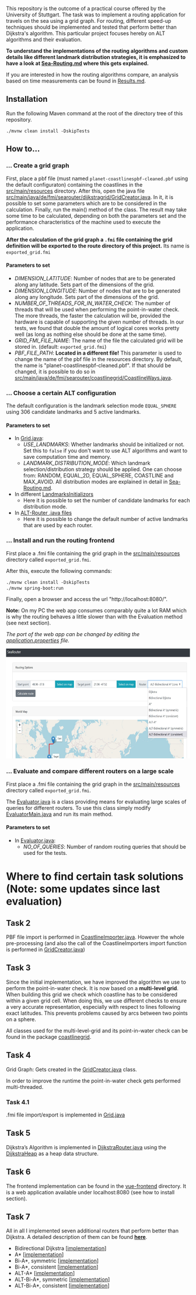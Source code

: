 This repository is the outcome of a practical course offered by the University of Stuttgart. The task was to 
implement a routing application for travels on the sea using a grid graph. For routing, different speed-up techniques should be
implemented and tested that perform better than Dijkstra's algorithm. This particular project focuses hereby on ALT algorithms and their evaluation.

**To understand the implementations of the routing algorithms and custom details like different landmark distribution strategies, it is emphasized to have a look at [Sea-Routing.md](./Sea-Routing.md) where this gets explained.**

If you are interested in how the routing algorithms compare, an analysis based on time measurements can be found in [Results.md](./Results.md).

## Installation

Run the following Maven command at the root of the directory tree of this repository.

```shell
./mvnw clean install -DskipTests
```
## How to...

### ... Create a grid graph
First, place a pbf file (must named ```planet-coastlinespbf-cleaned.pbf``` using the default configuraton) containing the coastlines in the
[src/main/resources](./src/main/resources) directory. After this, open the java file
[src/main/java/de/fmi/searouter/dijkstragrid/GridCreator.java](./src/main/java/de/fmi/searouter/dijkstragrid/GridCreator.java).
In it, it is possible to set some parameters which are to be considered in the calculation.
Finally, run the main() method of the class. The result may take some time to be calculated,
depending on both the parameters set and the performance characteristics of the machine
used to execute the application.

**After the calculation of the grid graph a ```.fmi``` file containing the grid definition will be exported to
the route directory of this project.** Its name is ```exported_grid.fmi``` 

#### Parameters to set
- *DIMENSION_LATITUDE*: Number of nodes that are to be generated along any latitude.
  Sets part of the dimensions of the grid.
- *DIMENSION_LONGITUDE*: Number of nodes that are to be generated along any longitude.
  Sets part of the dimensions of the grid.
- *NUMBER_OF_THREADS_FOR_IN_WATER_CHECK*: The number of threads that will be used when
  performing the point-in-water check. The more threads, the faster the calculation will be, provided
  the hardware is capable of supporting the given number of threads. In our tests, we found that double
  the amount of logical cores works pretty well (as long as nothing else should be done at the same time).
- *GRID_FMI_FILE_NAME*: The name of the file the calculated grid will be stored in. (default: ```exported_grid.fmi```)
- *PBF_FILE_PATH*: **Located in a different file!** This parameter is used to change the name of the pbf file
  in the resources directory. By default, the name is "planet-coastlinespbf-cleaned.pbf". If that should be
  changed, it is possible to do so in
  [src/main/java/de/fmi/searouter/coastlinegrid/CoastlineWays.java](./src/main/java/de/fmi/searouter/coastlinegrid/CoastlineWays.java).

### ... Choose a certain ALT configuration

The default configuration is the landmark selection mode ```EQUAL_SPHERE``` using 306 candidate landmarks and 5 active landmarks.

#### Parameters to set
* In [Grid.java](./src/main/java/de/fmi/searouter/dijkstragrid/Grid.java):
  - *USE_LANDMARKS*: Whether landmarks should be initialized or not. Set this to ```false``` if you don't want to use ALT algorithms and want to save computation time and memory.
  - *LANDMARK_DISTRIBUTION_MODE*: Which landmark selection/distribution strategy should be applied. One can choose from: RANDOM, EQUAL_2D, EQUAL_SPHERE, COASTLINE and MAX_AVOID. All distribution modes are explained in detail in [Sea-Routing.md](./Sea-Routing.md).
* In different [LandmarksInitializors](./src/main/java/de/fmi/searouter/landmarks/initializer/)
  - Here it is possible to set the number of candidate landmarks for each distribution mode.
* In [ALT-Router .java files](./src/main/java/de/fmi/searouter/router/alt/)
  - Here it is possible to change the default number of active landmarks that are used by each router.


###  ... Install and run the routing frontend
First place a .fmi file containing the grid graph in the
[src/main/resources](./src/main/resources) directory called
```exported_grid.fmi```.

After this, execute the following commands:
```shell
./mvnw clean install -DskipTests
./mvnw spring-boot:run
```
Finally, open a browser and access the url "http://localhost:8080/".

**Note:** On my PC the web app consumes comparably quite a lot RAM which is why the routing behaves a little slower than with the Evaluation method (see next section).

*The port of the web app can be changed by editing the [application.properties](./src/main/resources/application.properties) file.*

<img src="./docres/frontend.jpg" height="300px">

### ... Evaluate and compare different routers on a large scale

First place a .fmi file containing the grid graph in the
[src/main/resources](./src/main/resources) directory called
```exported_grid.fmi```.

The [Evaluator.java](./src/main/java/de/fmi/searouter/evaluation/Evaluator.java) is a class providing means for evaluating large scales of queries for different routers. To use this class simply modify [EvaluatorMain.java](./src/main/java/de/fmi/searouter/evaluation/EvaluationMain.java) and run its main method.

#### Parameters to set
* In [Evaluator.java](./src/main/java/de/fmi/searouter/evaluation/Evaluator.java):
  - *NO_OF_QUERIES*: Number of random routing queries that should be used for the tests.


# Where to find certain task solutions (**Note**: some updates since last evaluation)

## Task 2

PBF file import is performed in [CoastlineImporter.java](./src/main/java/de/fmi/searouter/osmimport/CoastlineImporter.java).
However the whole pre-processing (and also the call of the CoastlineImporters import function is performed in [GridCreator.java](./src/main/java/de/fmi/searouter/dijkstragrid/GridCreator.java))

## Task 3

Since the initial implementation, we have improved the algorithm we use to perform the point-in-water
check. It is now based on a **multi-level grid**. When building this grid we check which coastline has to be
considered within a given grid cell. When doing this, we use different checks to ensure a very accurate 
representation, especially with respect to lines following exact latitudes. This prevents problems caused
by arcs between two points on a sphere. 

All classes used for the multi-level-grid and its point-in-water check can be found in the package
 [coastlinegrid](./src/main/java/de/fmi/searouter/coastlinegrid). 
 
 ## Task 4
 
 Grid Graph: Gets created in the [GridCreator.java](./src/main/java/de/fmi/searouter/dijkstragrid/GridCreator.java) class.
 
 In order to improve the runtime the point-in-water check gets performed multi-threaded.
 
 ### Task 4.1
 
 .fmi file import/export is implemented in [Grid.java](./src/main/java/de/fmi/searouter/dijkstragrid/Grid.java)
 
 ## Task 5
 
 Dijkstra’s Algorithm is implemented in [DijkstraRouter.java](./src/main/java/de/fmi/searouter/router/DijkstraRouter.java) using the
 [DijkstraHeap](./src/main/java/de/fmi/searouter/router/DijkstraHeap.java) as a heap data structure.
 
 ## Task 6
 
 The frontend implementation can be found in the [vue-frontend](./vue-frontend) directory.
 It is a web application available under localhost:8080 (see how to install section).

## Task 7

All in all I implemented seven additional routers that perform better than Dijkstra.
A detailed description of them can be found **[here](./Sea-Routing.md)**.

* Bidirectional Dijkstra [[implementation](./src/main/java/de/fmi/searouter/router/bidijkstra)]
* A* [[implementation](./src/main/java/de/fmi/searouter/router/astar)]
* Bi-A*, symmetric [[implementation](./src/main/java/de/fmi/searouter/router/symmetricastar/)]
* Bi-A*, consistent [[implementation](./src/main/java/de/fmi/searouter/router/consistentbiastar/)]
* ALT-A* [[implementation](./src/main/java/de/fmi/searouter/router/alt/astar/)]
* ALT-Bi-A*, symmetric [[implementation](./src/main/java/de/fmi/searouter/router/alt/symmetricastar//)]
* ALT-Bi-A*, consistent [[implementation](./src/main/java/de/fmi/searouter/router/alt/consistentbiastar/)]